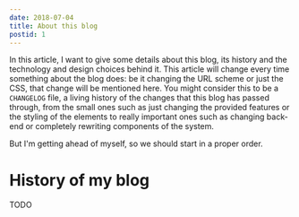 ```yaml
---
date: 2018-07-04
title: About this blog
postid: 1
---
```


In this article, I want to give some details about this blog, its history and
the technology and design choices behind it. This article will change
every time something about the blog does: be it changing the URL scheme or
just the CSS, that change will be mentioned here. You might consider this to
be a `CHANGELOG` file, a living history of the changes that this blog has
passed through, from the small ones such as just changing the provided
features or the styling of the elements to really important ones such as
changing back-end or completely rewriting components of the system.

But I'm getting ahead of myself, so we should start in a proper order.

# History of my blog

TODO
